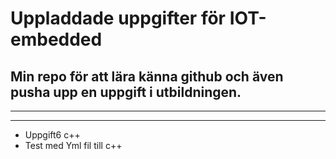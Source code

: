 # Uppladdade uppgifter för IOT-embedded 

## Min repo för att lära känna github och även pusha upp en uppgift i utbildningen.

---
---
- Uppgift6 c++
- Test med Yml fil till c++

